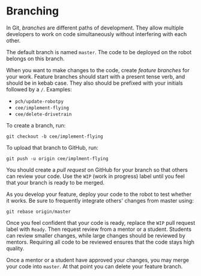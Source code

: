 # Branching

In Git, *branches* are different paths of development. They allow multiple developers to work on code simultaneously without interfering with each other.

The default branch is named `master`. The code to be deployed on the robot belongs on this branch.

When you want to make changes to the code, create *feature branches* for your work. Feature branches should start with a present tense verb, and should be in kebab case. They also should be prefixed with your initials followed by a `/`. Examples:

- `pch/update-robotpy`
- `cee/implement-flying`
- `cee/delete-drivetrain`

To create a branch, run:
```
git checkout -b cee/implement-flying
```

To upload that branch to GitHub, run:
```
git push -u origin cee/implment-flying
```

You should create a *pull request* on GitHub for your branch so that others can review your code. Use the `WIP` (work in progress) label until you feel that your branch is ready to be merged.

As you develop your feature, deploy your code to the robot to test whether it works. Be sure to frequently integrate others' changes from master using:
```
git rebase origin/master
```

Once you feel confident that your code is ready, replace the `WIP` pull request label with `Ready`. Then request review from a mentor or a student. Students can review smaller changes, while large changes should be reviewed by mentors. Requiring all code to be reviewed ensures that the code stays high quality.

Once a mentor or a student have approved your changes, you may merge your code into `master`. At that point you can delete your feature branch.
